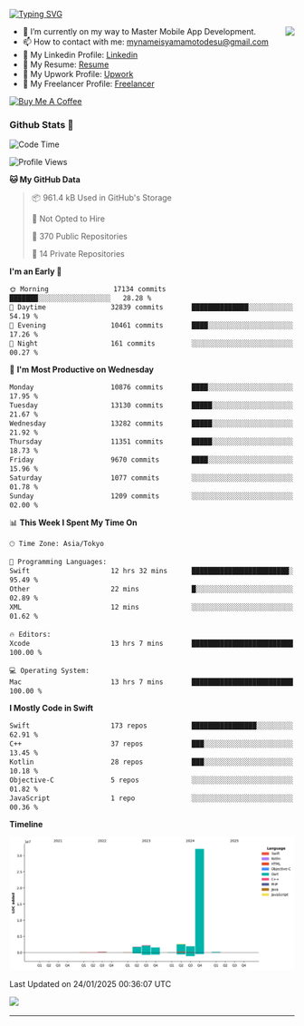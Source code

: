 
[![Typing SVG](https://readme-typing-svg.demolab.com/?lines=Thank+You+For+Visiting!!;You+Are+Welcome✨;I+am+Kyo+Yamamoto;Mobile+Developer)](https://git.io/typing-svg)
<p>
<img align="right" src="https://media.giphy.com/media/26ufdb3cYKwbRtYVW/giphy.gif" style="max-width:100%;" height="150px">

- 🌱 I’m currently on my way to Master Mobile App Development.
- 📫 How to contact with me: mynameisyamamotodesu@gmail.com
- 🔗 My Linkedin Profile: [Linkedin](https://www.linkedin.com/in/kyo-yamamoto-a2ab50239)
- 🔗 My Resume: [Resume](https://www.kickresume.com/cv/rNok4e/)
- 🔗 My Upwork Profile: [Upwork](https://www.upwork.com/freelancers/~01aa9115102bb4af25)
- 🔗 My Freelancer Profile: [Freelancer](https://www.freelancer.com/u/yamamotodesu)

<a href="https://www.buymeacoffee.com/kyoyamamoto" target="_blank"><img src="https://cdn.buymeacoffee.com/buttons/default-orange.png" alt="Buy Me A Coffee" height="41" width="174"></a>

### Github Stats 🥇 
<!--START_SECTION:waka-->
![Code Time](http://img.shields.io/badge/Code%20Time-1%2C006%20hrs%2034%20mins-blue)

![Profile Views](http://img.shields.io/badge/Profile%20Views-1-blue)

**🐱 My GitHub Data** 

> 📦 961.4 kB Used in GitHub's Storage 
 > 
> 🚫 Not Opted to Hire
 > 
> 📜 370 Public Repositories 
 > 
> 🔑 14 Private Repositories 
 > 
**I'm an Early 🐤** 

```text
🌞 Morning                17134 commits       ███████░░░░░░░░░░░░░░░░░░   28.28 % 
🌆 Daytime                32839 commits       ██████████████░░░░░░░░░░░   54.19 % 
🌃 Evening                10461 commits       ████░░░░░░░░░░░░░░░░░░░░░   17.26 % 
🌙 Night                  161 commits         ░░░░░░░░░░░░░░░░░░░░░░░░░   00.27 % 
```
📅 **I'm Most Productive on Wednesday** 

```text
Monday                   10876 commits       ████░░░░░░░░░░░░░░░░░░░░░   17.95 % 
Tuesday                  13130 commits       █████░░░░░░░░░░░░░░░░░░░░   21.67 % 
Wednesday                13282 commits       █████░░░░░░░░░░░░░░░░░░░░   21.92 % 
Thursday                 11351 commits       █████░░░░░░░░░░░░░░░░░░░░   18.73 % 
Friday                   9670 commits        ████░░░░░░░░░░░░░░░░░░░░░   15.96 % 
Saturday                 1077 commits        ░░░░░░░░░░░░░░░░░░░░░░░░░   01.78 % 
Sunday                   1209 commits        ░░░░░░░░░░░░░░░░░░░░░░░░░   02.00 % 
```


📊 **This Week I Spent My Time On** 

```text
🕑︎ Time Zone: Asia/Tokyo

💬 Programming Languages: 
Swift                    12 hrs 32 mins      ████████████████████████░   95.49 % 
Other                    22 mins             █░░░░░░░░░░░░░░░░░░░░░░░░   02.89 % 
XML                      12 mins             ░░░░░░░░░░░░░░░░░░░░░░░░░   01.62 % 

🔥 Editors: 
Xcode                    13 hrs 7 mins       █████████████████████████   100.00 % 

💻 Operating System: 
Mac                      13 hrs 7 mins       █████████████████████████   100.00 % 
```

**I Mostly Code in Swift** 

```text
Swift                    173 repos           ████████████████░░░░░░░░░   62.91 % 
C++                      37 repos            ███░░░░░░░░░░░░░░░░░░░░░░   13.45 % 
Kotlin                   28 repos            ███░░░░░░░░░░░░░░░░░░░░░░   10.18 % 
Objective-C              5 repos             ░░░░░░░░░░░░░░░░░░░░░░░░░   01.82 % 
JavaScript               1 repo              ░░░░░░░░░░░░░░░░░░░░░░░░░   00.36 % 
```



**Timeline**

![Lines of Code chart](https://raw.githubusercontent.com/YamamotoDesu/YamamotoDesu/main/assets/bar_graph.png)


 Last Updated on 24/01/2025 00:36:07 UTC
<!--END_SECTION:waka-->

![](https://github-profile-summary-cards.vercel.app/api/cards/profile-details?username=YamamotoDesu&theme=vue)

----
